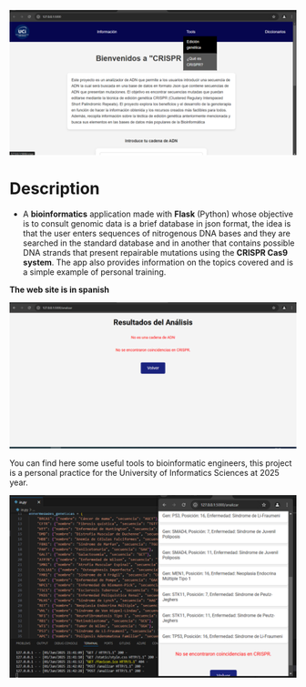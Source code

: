 
![A simple interface of this web](CRISPR_System/examples/inicio.png)

# Description 
- A **bioinformatics** application made with **Flask** (Python) whose objective is to consult genomic data is a brief database in json format, the idea is that the user enters sequences of nitrogenous DNA bases and they are searched in the standard database and in another that contains possible DNA strands that present repairable mutations using the **CRISPR Cas9 system**. The app also provides information on the topics covered and is a simple example of personal training.

**The web site is in spanish**

![Validate a sequence of DNA](CRISPR_System/examples/validar.png)

You can find here some useful tools to bioinformatic engineers, this project is a personal practice for the University of Informatics Sciences at 2025 year.

![Example of waht you can find](CRISPR_System/examples/ejemplo.png)

